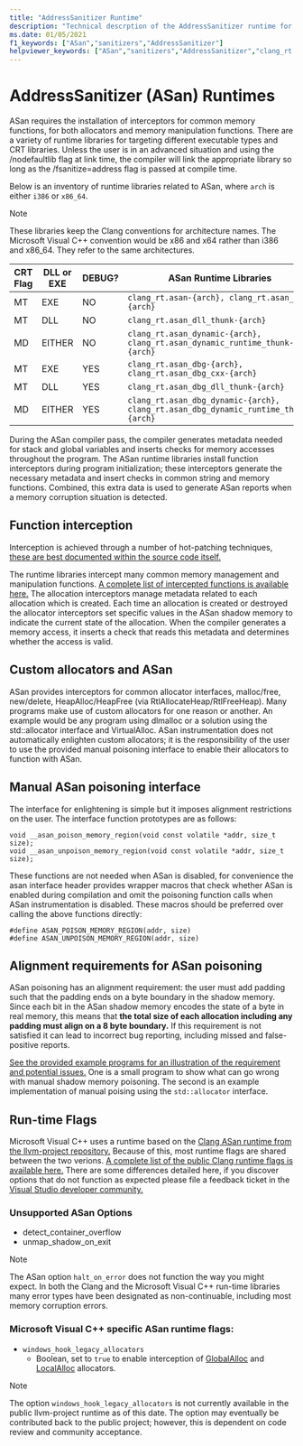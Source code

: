 ```yaml
---
title: "AddressSanitizer Runtime"
description: "Technical descrption of the AddressSanitizer runtime for Microsoft Visual C++."
ms.date: 01/05/2021
f1_keywords: ["ASan","sanitizers","AddressSanitizer"]
helpviewer_keywords: ["ASan","sanitizers","AddressSanitizer","clang_rt.asan","Clang runtime","runtime"]
---
```


# AddressSanitizer (ASan) Runtimes

ASan requires the installation of interceptors for common memory functions, for both allocators and memory manipulation functions. There are a variety of runtime libraries for targeting different executable types and CRT libraries. Unless the user is in an advanced situation and using the /nodefaultlib flag at link time, the compiler will link the appropriate library so long as the /fsanitize=address flag is passed at compile time.

Below is an inventory of runtime libraries related to ASan, where `arch` is either `i386` or `x86_64`.

> [!NOTE]
> These libraries keep the Clang conventions for architecture names. The Microsoft Visual C++  convention would be x86 and x64 rather than i386 and x86_64. They refer to the same architectures.

| CRT Flag | DLL or EXE | DEBUG? | ASan Runtime Libraries                                                             |
|----------|------------|--------|------------------------------------------------------------------------------------|
| MT       | EXE        | NO     | `clang_rt.asan-{arch}, clang_rt.asan_cxx-{arch}`                                   |
| MT       | DLL        | NO     | `clang_rt.asan_dll_thunk-{arch}`                                                     |
| MD       | EITHER     | NO     | `clang_rt.asan_dynamic-{arch}, clang_rt.asan_dynamic_runtime_thunk-{arch}`         |
| MT       | EXE        | YES    | `clang_rt.asan_dbg-{arch}, clang_rt.asan_dbg_cxx-{arch}`                           |
| MT       | DLL        | YES    | `clang_rt.asan_dbg_dll_thunk-{arch}`                                                 |
| MD       | EITHER     | YES    | `clang_rt.asan_dbg_dynamic-{arch}, clang_rt.asan_dbg_dynamic_runtime_thunk-{arch}` |

 During the ASan compiler pass, the compiler generates metadata needed for stack and global variables and inserts checks for memory accesses throughout the program. The ASan runtime libraries install function interceptors during program initialization; these interceptors generate the necessary metadata and insert checks in common string and memory functions. Combined, this extra data is used to generate ASan reports when a memory corruption situation is detected.

## Function interception

Interception is achieved through a number of hot-patching techniques, [these are best documented within the source code itself.](https://github.com/llvm/llvm-project/blob/1a2eaebc09c6a200f93b8beb37130c8b8aab3934/compiler-rt/lib/interception/interception_win.cpp#L11)

The runtime libraries intercept many common memory management and manipulation functions. [A complete list of intercepted functions is available here.](.\address-sanitizer-intercepted-functions.md) The allocation interceptors manage metadata related to each allocation which is created. Each time an allocation is created or destroyed the allocator interceptors set specific values in the ASan shadow memory to indicate the current state of the allocation. When the compiler generates a memory access, it inserts a check that reads this metadata and determines whether the access is valid.

## Custom allocators and ASan

ASan provides interceptors for common allocator interfaces, malloc/free, new/delete, HeapAlloc/HeapFree (via RtlAllocateHeap/RtlFreeHeap). Many programs make use of custom allocators for one reason or another. An example would be any program using dlmalloc or a solution using the std::allocator interface and VirtualAlloc. ASan instrumentation does not automatically enlighten custom allocators; it is the responsibility of the user to use the provided manual poisoning interface to enable their allocators to function with ASan.

## Manual ASan poisoning interface

The interface for enlightening is simple but it imposes alignment restrictions on the user. The interface function prototypes are as follows:

```
void __asan_poison_memory_region(void const volatile *addr, size_t size);
void __asan_unpoison_memory_region(void const volatile *addr, size_t size);
```

These functions are not needed when ASan is disabled, for convenience the asan interface header provides wrapper macros that check whether ASan is enabled during compilation and omit the poisoning function calls when ASan instrumentation is disabled. These macros should be preferred over calling the above functions directly:

```
#define ASAN_POISON_MEMORY_REGION(addr, size)
#define ASAN_UNPOISON_MEMORY_REGION(addr, size)
```

## Alignment requirements for ASan poisoning

ASan poisoning has an alignment requirement: the user must add padding such that the padding ends on a byte boundary in the shadow memory. Since each bit in the ASan shadow memory encodes the state of a byte in real memory, this means that **the total size of each allocation including any padding must align on a 8 byte boundary.** If this requirement is not satisfied it can lead to incorrect bug reporting, including missed and false-positive reports.

[See the provided example programs for an illustration of the requirement and potential issues.](https://github.com/mcgov/asan_alignment_example) One is a small program to show what can go wrong with manual shadow memory poisoning. The second is an example implementation of manual poising using the `std::allocator` interface.

## Run-time Flags

Microsoft Visual C++ uses a runtime based on the [Clang ASan runtime from the llvm-project repository.](https://github.com/llvm/llvm-project) Because of this, most runtime flags are shared between the two verions. [A complete list of the public Clang runtime flags is available here.](https://github.com/google/sanitizers/wiki/SanitizerCommonFlags) There are some differences detailed here, if you discover options that do not function as expected please file a feedback ticket in the [Visual Studio developer community.](https://developercommunity.visualstudio.com)

### Unsupported ASan Options

- detect_container_overflow
- unmap_shadow_on_exit

> [!NOTE]
> The ASan option `halt_on_error` does not function the way you might expect. In both the Clang and the Microsoft Visual C++ run-time libraries many error types have been designated as non-continuable, including most memory corruption errors.

### Microsoft Visual C++ specific ASan runtime flags:

- `windows_hook_legacy_allocators`
  - Boolean, set to `true` to enable interception of [GlobalAlloc](https://docs.microsoft.com/windows/win32/api/winbase/nf-winbase-globalalloc) and [LocalAlloc](https://docs.microsoft.com/windows/win32/api/winbase/nf-winbase-localalloc) allocators.

> [!NOTE]
> The option `windows_hook_legacy_allocators` is not currently available in the public llvm-project runtime as of this date. The option may eventually be contributed back to the public project; however, this is dependent on code review and community acceptance.
